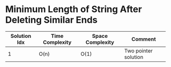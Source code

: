 # Minimum Length of String After Deleting Similar Ends

| Solution Idx | Time Complexity | Space Complexity | Comment              |
| ------------ | --------------- | ---------------- | -------------------- |
| 1            | O(n)            | O(1)             | Two pointer solution |
